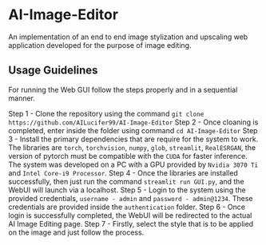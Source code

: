# AI-Image-Editor
An implementation of an end to end image stylization and upscaling web application developed for the purpose of image editing. 

## Usage Guidelines
For running the Web GUI follow the steps properly and in a sequential manner.

Step 1 - Clone the repository using the command `git clone https://github.com/AILucifer99/AI-Image-Editor`
Step 2 - Once cloaning is completed, enter inside the folder using command `cd AI-Image-Editor`
Step 3 - Install the primary dependencies that are require for the system to work. The libraries are `torch`, `torchvision`, `numpy`, `glob`, `streamlit`, `RealESRGAN`, the version of pytorch must be compatible with the `CUDA` for faster inference. The system was developed on a PC with a GPU provided by `Nvidia 3070 Ti` and `Intel Core-i9 Processor`. 
Step 4 - Once the libraries are installed successfully, then just run the command `streamlit run GUI.py`, and the WebUI will launch via a localhost. 
Step 5 - Login to the system using the provided credentials, `username - admin` and `password - admin@1234`. These credentials are provided inside the `authentication` folder. 
Step 6 - Once login is successfully completed, the WebUI will be redirected to the actual AI Image Editing page. 
Step 7 - Firstly, select the style that is to be applied on the image and just follow the process. 

